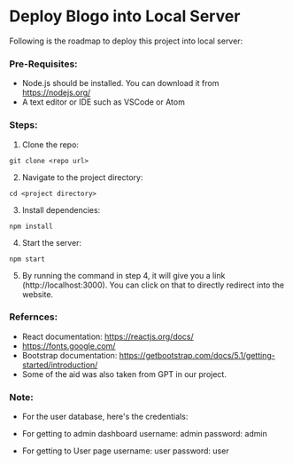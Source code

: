 # Deploy Blogo into Local Server
Following is the roadmap to deploy this project into local server:

### **Pre-Requisites:**
- Node.js should be installed. You can download it from 
https://nodejs.org/
- A text editor or IDE such as VSCode or Atom

### **Steps:**
1. Clone the repo:
```
git clone <repo url> 
```

2. Navigate to the project directory:
```
cd <project directory>
```

3. Install dependencies:
```
npm install 
```

4. Start the server:
```
npm start
```

5. By running the command in step 4, it will give you a link (http://localhost:3000). You can click on that to directly redirect into the website.

### **Refernces:**
- React documentation: https://reactjs.org/docs/
- https://fonts.google.com/
- Bootstrap documentation: https://getbootstrap.com/docs/5.1/getting-started/introduction/
- Some of the aid was also taken from GPT in our project.

### **Note:**
- For the user database, here's the credentials:

- For getting to admin dashboard
username: admin 
password: admin

- For getting to User page
username: user 
password: user








